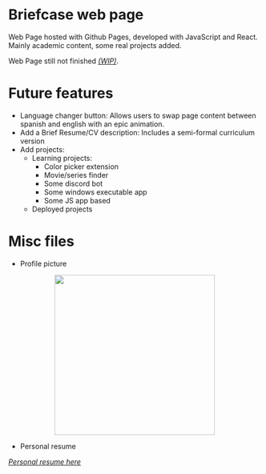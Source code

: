 # Briefcase web page 

Web Page hosted with Github Pages, developed with JavaScript and React. Mainly academic content, some real projects added.

Web Page still not finished *<a href="https://matii111.github.io/">(WIP)</a>*.



# Future features

- Language changer button: Allows users to swap page content between spanish and english with an epic animation.
- Add a Brief Resume/CV description: Includes a semi-formal curriculum version
- Add projects:
  - Learning projects:
    - Color picker extension
    - Movie/series finder
    - Some discord bot
    - Some windows executable app
    - Some JS app based
  - Deployed projects

# Misc files


- Profile picture

<div align='center'>
  <img style='height:20rem;' src='https://github.com/user-attachments/assets/ffa84a53-bde0-41a6-ba91-9a314875567a'/>
</div>

- Personal resume

*<a href="https://github.com/user-attachments/assets/7112d672-4c86-49f3-8283-2e5e5bd3f10c">
  Personal resume here
</a>*
